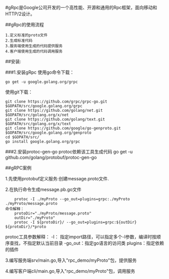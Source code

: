 #gRpc是Google公司开发的一个高性能、开源和通用的Rpc框架，面向移动和HTTP/2设计。

##gRpc的使用流程

    1.定义标准的proto文件
    2.生成标准代码
    3.服务端使用生成的代码提供服务
    4.客户端使用生成的代码调用服务

##安装:

###1.安装gRpc
使用go命令下载：
```
go get -u google.golang.org/grpc
```
    
使用git下载：
```
git clone https://github.com/grpc/grpc-go.git $GOPATH/src/google.golang.org/grpc
git clone https://github.com/golang/net.git $GOPATH/src/golang.org/x/net
git clone https://github.com/golang/text.git $GOPATH/src/golang.org/x/text
git clone https://github.com/google/go-genproto.git $GOPATH/src/google.golang.org/genproto
cd $GOPATH/src/
go install google.golang.org/grpc
```
###2.安装protoc-gen-go
protoc依赖该工具生成代码
    go get -u github.com/golang/protobuf/protoc-gen-go

##gRPC案例

1.先使用protobuf定义服务:创建message.proto文件.

2.在执行命令生成message.pb.go文件
```  
    protoc -I ./myProto --go_out=plugins=grpc:./myProto ./myProto/message.proto
命令解释：
    protoDir="./myProto/message.proto"
    outDir="./myProto"
    protoc -I ${protoDir}/ --go_out=plugins=grpc:${outDir} ${protoDir}/*proto
```
   
protoc工具参数解释：
    -I： 指定import路径，可以指定多个-I参数，编译时按顺序查找，不指定默认当前目录
    -go_out：指定go语言的访问类
    plugins：指定依赖的插件

3.编写服务端srv/main.go,导入"rpc_demo/myProto"包，提供服务

4.编写客户端cli/main.go,导入"rpc_demo/myProto"包，调用服务


